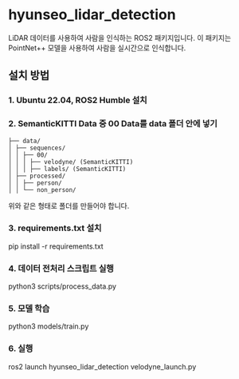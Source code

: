 # hyunseo_lidar_detection
LiDAR 데이터를 사용하여 사람을 인식하는 ROS2 패키지입니다. 
이 패키지는 PointNet++ 모델을 사용하여 사람을 실시간으로 인식합니다.

## 설치 방법

### 1. Ubuntu 22.04, ROS2 Humble 설치

### 2. SemanticKITTI Data 중 00 Data를 data 폴더 안에 넣기
```
├── data/
│ ├── sequences/
│ │ ├── 00/
│ │ │ ├── velodyne/ (SemanticKITTI)
│ │ │ ├── labels/ (SemanticKITTI)
│ ├── processed/
│ │ ├── person/
│ │ └── non_person/
```
위와 같은 형태로 폴더를 만들어야 합니다.

### 3. requirements.txt 설치
pip install -r requirements.txt

### 4. 데이터 전처리 스크립트 실행
python3 scripts/process_data.py

### 5. 모델 학습
python3 models/train.py

### 6. 실행
ros2 launch hyunseo_lidar_detection velodyne_launch.py
